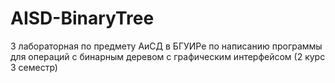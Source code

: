 # AISD-BinaryTree
3 лабораторная по предмету АиСД в БГУИРе по написанию программы для операций с бинарным деревом с графическим интерфейсом (2 курс 3 семестр)
